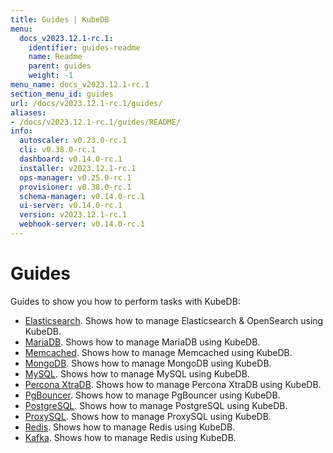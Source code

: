 ```yaml
---
title: Guides | KubeDB
menu:
  docs_v2023.12.1-rc.1:
    identifier: guides-readme
    name: Readme
    parent: guides
    weight: -1
menu_name: docs_v2023.12.1-rc.1
section_menu_id: guides
url: /docs/v2023.12.1-rc.1/guides/
aliases:
- /docs/v2023.12.1-rc.1/guides/README/
info:
  autoscaler: v0.23.0-rc.1
  cli: v0.38.0-rc.1
  dashboard: v0.14.0-rc.1
  installer: v2023.12.1-rc.1
  ops-manager: v0.25.0-rc.1
  provisioner: v0.38.0-rc.1
  schema-manager: v0.14.0-rc.1
  ui-server: v0.14.0-rc.1
  version: v2023.12.1-rc.1
  webhook-server: v0.14.0-rc.1
---
```


# Guides

Guides to show you how to perform tasks with KubeDB:

- [Elasticsearch](/docs/v2023.12.1-rc.1/guides/elasticsearch/README). Shows how to manage Elasticsearch & OpenSearch using KubeDB.
- [MariaDB](/docs/v2023.12.1-rc.1/guides/mariadb). Shows how to manage MariaDB using KubeDB.
- [Memcached](/docs/v2023.12.1-rc.1/guides/memcached/README). Shows how to manage Memcached using KubeDB.
- [MongoDB](/docs/v2023.12.1-rc.1/guides/mongodb/README). Shows how to manage MongoDB using KubeDB.
- [MySQL](/docs/v2023.12.1-rc.1/guides/mysql/README). Shows how to manage MySQL using KubeDB.
- [Percona XtraDB](/docs/v2023.12.1-rc.1/guides/percona-xtradb/README). Shows how to manage Percona XtraDB using KubeDB.
- [PgBouncer](/docs/v2023.12.1-rc.1/guides/pgbouncer/README). Shows how to manage PgBouncer using KubeDB.
- [PostgreSQL](/docs/v2023.12.1-rc.1/guides/postgres/README). Shows how to manage PostgreSQL using KubeDB.
- [ProxySQL](/docs/v2023.12.1-rc.1/guides/proxysql/README). Shows how to manage ProxySQL using KubeDB.
- [Redis](/docs/v2023.12.1-rc.1/guides/redis/README). Shows how to manage Redis using KubeDB.
- [Kafka](/docs/v2023.12.1-rc.1/guides/kafka/README). Shows how to manage Redis using KubeDB.
